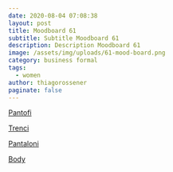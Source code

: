 ```yaml
---
date: 2020-08-04 07:08:38
layout: post
title: Moodboard 61
subtitle: Subtitle Moodboard 61
description: Description Moodboard 61
image: /assets/img/uploads/61-mood-board.png
category: business formal
tags:
  - women
author: thiagorossener
paginate: false
---
```

[Pantofi](http://bit.do/fHdHw)

[Trenci](http://bit.do/fHdHz)

[Pantaloni](http://bit.do/fHdHC)

[Body](http://bit.do/fHdHE)